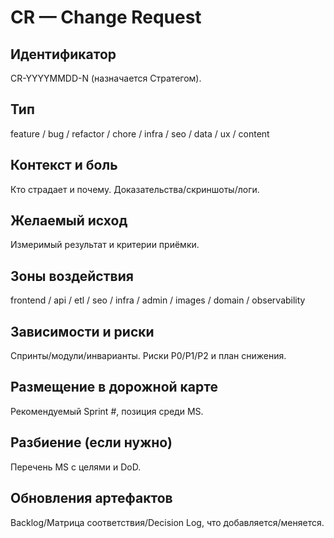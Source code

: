 # CR — Change Request

## Идентификатор
CR-YYYYMMDD-N (назначается Стратегом).

## Тип
feature / bug / refactor / chore / infra / seo / data / ux / content

## Контекст и боль
Кто страдает и почему. Доказательства/скриншоты/логи.

## Желаемый исход
Измеримый результат и критерии приёмки.

## Зоны воздействия
frontend / api / etl / seo / infra / admin / images / domain / observability

## Зависимости и риски
Спринты/модули/инварианты. Риски P0/P1/P2 и план снижения.

## Размещение в дорожной карте
Рекомендуемый Sprint #, позиция среди MS.

## Разбиение (если нужно)
Перечень MS с целями и DoD.

## Обновления артефактов
Backlog/Матрица соответствия/Decision Log, что добавляется/меняется.
